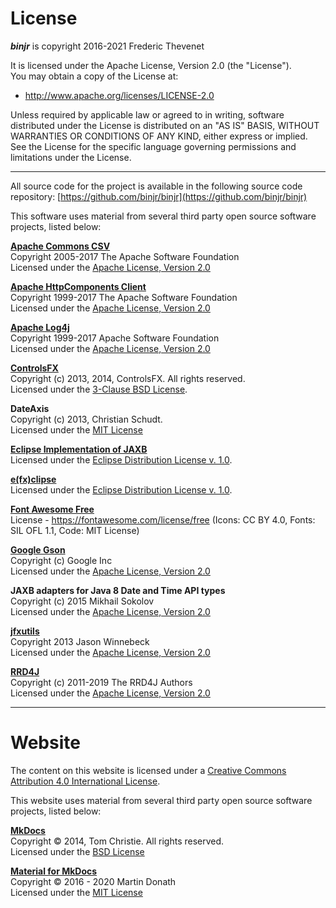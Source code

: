 # License

***binjr*** is copyright 2016-2021 Frederic Thevenet

It is licensed under the Apache License, Version 2.0 (the "License").  
You may obtain a copy of the License at:

* http://www.apache.org/licenses/LICENSE-2.0

Unless required by applicable law or agreed to in writing, software
distributed under the License is distributed on an "AS IS" BASIS,
WITHOUT WARRANTIES OR CONDITIONS OF ANY KIND, either express or implied.
See the License for the specific language governing permissions and
limitations under the License.

---

All source code for the project is available in the following source code repository:
 [https://github.com/binjr/binjr](https://github.com/binjr/binjr)

This software uses material from several third party open source software projects, listed below:

[**Apache Commons CSV**](https://commons.apache.org/proper/commons-csv/)  
Copyright 2005-2017 The Apache Software Foundation  
Licensed under the [Apache License, Version 2.0](http://www.apache.org/licenses/LICENSE-2.0)

[**Apache HttpComponents Client**](https://hc.apache.org/)  
Copyright 1999-2017 The Apache Software Foundation  
Licensed under the [Apache License, Version 2.0](http://www.apache.org/licenses/LICENSE-2.0)

[**Apache Log4j**](https://logging.apache.org/log4j/2.x/)  
Copyright 1999-2017 Apache Software Foundation  
Licensed under the [Apache License, Version 2.0](http://www.apache.org/licenses/LICENSE-2.0)

[**ControlsFX**](https://github.com/controlsfx/controlsfx)  
Copyright (c) 2013, 2014, ControlsFX. All rights reserved.  
Licensed under the [3-Clause BSD License](https://opensource.org/licenses/BSD-3-Clause).

**DateAxis**  
Copyright (c) 2013, Christian Schudt.  
Licensed under the [MIT License](https://opensource.org/licenses/MIT)

[**Eclipse Implementation of JAXB**](https://projects.eclipse.org/projects/ee4j.jaxb-impl)  
Licensed under the [Eclipse Distribution License v. 1.0](https://www.eclipse.org/org/documents/edl-v10.html).

[**e(fx)clipse**](https://www.eclipse.org/efxclipse/index.html)  
Licensed under the [Eclipse Distribution License v. 1.0](https://www.eclipse.org/org/documents/edl-v10.html).

[**Font Awesome Free**](https://fontawesome.com)  
License - https://fontawesome.com/license/free (Icons: CC BY 4.0, Fonts: SIL OFL 1.1, Code: MIT License)

[**Google Gson**](https://github.com/google/gson)  
Copyright (c) Google Inc  
Licensed under the [Apache License, Version 2.0](http://www.apache.org/licenses/LICENSE-2.0)

**JAXB adapters for Java 8 Date and Time API types**  
Copyright (c) 2015 Mikhail Sokolov  
Licensed under the [Apache License, Version 2.0](http://www.apache.org/licenses/LICENSE-2.0)

[**jfxutils**](https://github.com/gillius/jfxutils)  
Copyright 2013 Jason Winnebeck  
Licensed under the [Apache License, Version 2.0](http://www.apache.org/licenses/LICENSE-2.0)

[**RRD4J**](https://github.com/rrd4j/rrd4j)  
Copyright (c) 2011-2019 The RRD4J Authors  
Licensed under the [Apache License, Version 2.0](http://www.apache.org/licenses/LICENSE-2.0)

---

# Website

The content on this website is licensed under a 
[Creative Commons Attribution 4.0 International License](http://creativecommons.org/licenses/by/4.0/).

This website uses material from several third party open source software projects, listed below:

[**MkDocs**](https://www.mkdocs.org/)  
Copyright © 2014, Tom Christie. All rights reserved.  
Licensed under the [BSD License](https://www.mkdocs.org/about/license/)

[**Material for MkDocs**](https://squidfunk.github.io/mkdocs-material/)  
Copyright © 2016 - 2020 Martin Donath  
Licensed under the [MIT License](https://squidfunk.github.io/mkdocs-material/license/)
